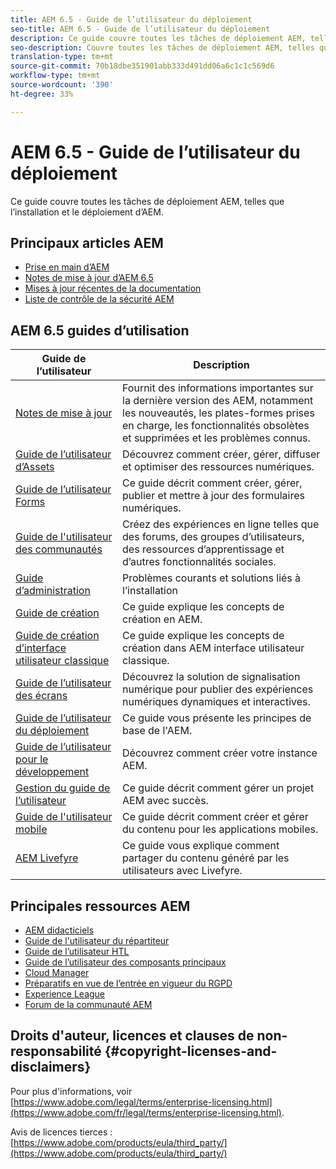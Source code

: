 ```yaml
---
title: AEM 6.5 - Guide de l’utilisateur du déploiement
seo-title: AEM 6.5 - Guide de l’utilisateur du déploiement
description: Ce guide couvre toutes les tâches de déploiement AEM, telles que l’installation et le déploiement d’AEM.
seo-description: Couvre toutes les tâches de déploiement AEM, telles que l’installation et le déploiement d’AEM.
translation-type: tm+mt
source-git-commit: 70b18dbe351901abb333d491dd06a6c1c1c569d6
workflow-type: tm+mt
source-wordcount: '390'
ht-degree: 33%

---
```



# AEM 6.5 - Guide de l’utilisateur du déploiement

Ce guide couvre toutes les tâches de déploiement AEM, telles que l’installation et le déploiement d’AEM.

## Principaux articles AEM

* [Prise en main d’AEM](https://helpx.adobe.com/fr/experience-manager/get-started.html)
* [Notes de mise à jour d’AEM 6.5](/help/release-notes/home.md)
* [Mises à jour récentes de la documentation](https://helpx.adobe.com/experience-manager/documentation-updates.html)
* [Liste de contrôle de la sécurité AEM](/help/sites-administering/security-checklist.md)

## AEM 6.5 guides d’utilisation

| Guide de l’utilisateur | Description |
|--- |---|
| [Notes de mise à jour](/help/release-notes/home.md) | Fournit des informations importantes sur la dernière version des AEM, notamment les nouveautés, les plates-formes prises en charge, les fonctionnalités obsolètes et supprimées et les problèmes connus. |
| [Guide de l’utilisateur d’Assets](/help/assets/home.md) | Découvrez comment créer, gérer, diffuser et optimiser des ressources numériques. |
| [Guide de l’utilisateur Forms](/help/forms/home.md) | Ce guide décrit comment créer, gérer, publier et mettre à jour des formulaires numériques. |
| [Guide de l&#39;utilisateur des communautés](/help/communities/home.md) | Créez des expériences en ligne telles que des forums, des groupes d’utilisateurs, des ressources d’apprentissage et d’autres fonctionnalités sociales. |
| [Guide d’administration](/help/sites-administering/home.md) | Problèmes courants et solutions liés à l’installation |
| [Guide de création](/help/sites-authoring/home.md) | Ce guide explique les concepts de création en AEM. |
| [Guide de création d’interface utilisateur classique](/help/sites-classic-ui-authoring/home.md) | Ce guide explique les concepts de création dans AEM interface utilisateur classique. |
| [Guide de l’utilisateur des écrans](https://docs.adobe.com/content/help/fr-FR/experience-manager-screens/user-guide/aem-screens-introduction.html) | Découvrez la solution de signalisation numérique pour publier des expériences numériques dynamiques et interactives. |
| [Guide de l’utilisateur du déploiement](/help/sites-deploying/home.md) | Ce guide vous présente les principes de base de l&#39;AEM. |
| [Guide de l’utilisateur pour le développement](/help/sites-developing/home.md) | Découvrez comment créer votre instance AEM. |
| [Gestion du guide de l’utilisateur](/help/managing/home.md) | Ce guide décrit comment gérer un projet AEM avec succès. |
| [Guide de l&#39;utilisateur mobile](/help/mobile/home.md) | Ce guide décrit comment créer et gérer du contenu pour les applications mobiles. |
| [AEM Livefyre](https://docs.adobe.com/content/help/en/livefyre/using/home.html) | Ce guide vous explique comment partager du contenu généré par les utilisateurs avec Livefyre. |

## Principales ressources AEM

* [AEM didacticiels](https://helpx.adobe.com/fr/experience-manager/kt/index/aem-6-4-videos.html)
* [Guide de l&#39;utilisateur du répartiteur](https://docs.adobe.com/content/help/fr-FR/experience-manager-dispatcher/using/dispatcher.html)
* [Guide de l’utilisateur HTL](https://docs.adobe.com/content/help/fr-FR/experience-manager-htl/using/overview.html)
* [Guide de l’utilisateur des composants principaux](https://docs.adobe.com/content/help/fr-FR/experience-manager-core-components/using/introduction.html)
* [Cloud Manager](https://docs.adobe.com/content/help/fr-FR/experience-manager-cloud-manager/using/introduction-to-cloud-manager.html)
* [Préparatifs en vue de l’entrée en vigueur du RGPD](/help/managing/data-protection-and-privacy.md)
* [Experience League](https://guided.adobe.com/?promoid=K42KVXHD&amp;mv=other#solutions/experience-manager)
* [Forum de la communauté AEM](https://forums.adobe.com/community/experience-cloud/marketing-cloud/experience-manager)

## Droits d&#39;auteur, licences et clauses de non-responsabilité {#copyright-licenses-and-disclaimers}

Pour plus d&#39;informations, voir [https://www.adobe.com/legal/terms/enterprise-licensing.html](https://www.adobe.com/fr/legal/terms/enterprise-licensing.html).

Avis de licences tierces : [https://www.adobe.com/products/eula/third_party/](https://www.adobe.com/products/eula/third_party/)
